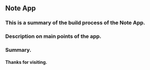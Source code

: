 ## Note App

### This is a summary of the build process of the Note App.

### Description on main points of the app.

### Summary.

#### Thanks for visiting.
